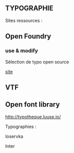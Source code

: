 ## TYPOGRAPHIE

Sites ressources :

## Open Foundry

### use & modify
Sélection de typo open source

[site](https://usemodify.com)

## VTF

## Open font library

http://typotheque.luuse.io/


Typographies :

Ioservka

Inter

